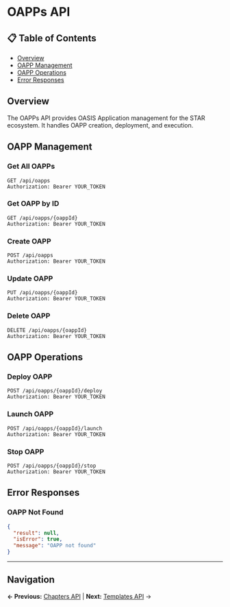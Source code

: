 # OAPPs API

## 📋 **Table of Contents**

- [Overview](#overview)
- [OAPP Management](#oapp-management)
- [OAPP Operations](#oapp-operations)
- [Error Responses](#error-responses)

## Overview

The OAPPs API provides OASIS Application management for the STAR ecosystem. It handles OAPP creation, deployment, and execution.

## OAPP Management

### Get All OAPPs
```http
GET /api/oapps
Authorization: Bearer YOUR_TOKEN
```

### Get OAPP by ID
```http
GET /api/oapps/{oappId}
Authorization: Bearer YOUR_TOKEN
```

### Create OAPP
```http
POST /api/oapps
Authorization: Bearer YOUR_TOKEN
```

### Update OAPP
```http
PUT /api/oapps/{oappId}
Authorization: Bearer YOUR_TOKEN
```

### Delete OAPP
```http
DELETE /api/oapps/{oappId}
Authorization: Bearer YOUR_TOKEN
```

## OAPP Operations

### Deploy OAPP
```http
POST /api/oapps/{oappId}/deploy
Authorization: Bearer YOUR_TOKEN
```

### Launch OAPP
```http
POST /api/oapps/{oappId}/launch
Authorization: Bearer YOUR_TOKEN
```

### Stop OAPP
```http
POST /api/oapps/{oappId}/stop
Authorization: Bearer YOUR_TOKEN
```

## Error Responses

### OAPP Not Found
```json
{
  "result": null,
  "isError": true,
  "message": "OAPP not found"
}
```

---

## Navigation

**← Previous:** [Chapters API](Chapters-API.md) | **Next:** [Templates API](Templates-API.md) →
